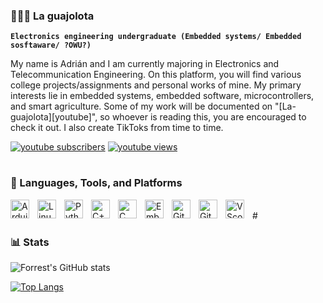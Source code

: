 ###  🧉🦎🐛 La guajolota

**`Electronics engineering undergraduate (Embedded systems/ Embedded sosftaware/ ?OWU?)`** 

My name is Adrián and I am currently majoring in Electronics and Telecommunication Engineering. On this platform, you will find various college projects/assignments and personal works of mine. My primary interests lie in embedded systems, embedded software, microcontrollers, and smart agriculture. Some of my work will be documented on "[La-guajolota][youtube]", so whoever is reading this, you are encouraged to check it out. I also create TikToks from time to time.

<p align="left">
      <a href="https://www.youtube.com/@JuanPepeGuajolotero">
            <img alt="youtube subscribers" title="Subscribe to my YouTube channel"            
            src="https://custom-icon-      
            badges.demolab.com/youtube/channel/subscribers/UC2WHjPDvbE6O328n17ZGcfg? 
            color=%23E05D44&label=SUBSCRIBE&logo=video&logoColor=white&style=for-the- 
            badge&labelColor=CE4630"/></a> 
      <a href="https://www.youtube.com/@JuanPepeGuajolotero">
            <img alt="youtube views" title="YouTube views" src="https://custom-icon-      
            badges.demolab.com/youtube/channel/views/UC2WHjPDvbE6O328n17ZGcfg?      
            color=%23E1AD0E&logo=eye&logoColor=white&style=for-the-badge&labelColor=C79600"/></a>  
</p>

#

### 🧰 Languages, Tools, and Platforms

<img align="left" alt="Arduino" width="30px" style="padding-right:10px;" src="https://cdn.jsdelivr.net/gh/devicons/devicon/icons/arduino/arduino-original-wordmark.svg" />
<img align="left" alt="Linux" width="30px" style="padding-right:10px;" src="https://cdn.jsdelivr.net/gh/devicons/devicon/icons/linux/linux-original.svg" />
<img align="left" alt="Python" width="30px" style="padding-right:10px;" src="https://cdn.jsdelivr.net/gh/devicons/devicon/icons/python/python-original-wordmark.svg" />
<img align="left" alt="C++" width="30px" style="padding-right:10px;" src="https://cdn.jsdelivr.net/gh/devicons/devicon/icons/cplusplus/cplusplus-line.svg" />
<img align="left" alt="C" width="30px" style="padding-right:10px;" src="https://cdn.jsdelivr.net/gh/devicons/devicon/icons/c/c-original.svg" />
<img align="left" alt="Embedded C" width="30px" style="padding-right:10px;" src="https://cdn.jsdelivr.net/gh/devicons/devicon/icons/embeddedc/embeddedc-original-wordmark.svg" />
<img align="left" alt="Git" width="30px" style="padding-right:10px;" src="https://cdn.jsdelivr.net/gh/devicons/devicon/icons/git/git-original.svg" />
<img align="left" alt="GitHub" width="30px" style="padding-right:10px;" src="https://cdn.jsdelivr.net/gh/devicons/devicon/icons/github/github-original.svg" />
<img align="left" alt="VScode" width="30px" style="padding-right:10px;" src="https://cdn.jsdelivr.net/gh/devicons/devicon/icons/vscode/vscode-original-wordmark.svg" />
<br />
#

### 📊 Stats

![Forrest's GitHub stats](https://github-readme-stats.vercel.app/api?username=La-guajolota&show_icons=true&theme=gruvbox)

<!-- ![GitHub Streak](https://streak-stats.demolab.com?user=ForrestKnight&theme=gruvbox&border_radius=4.5) -->

[![Top Langs](https://github-readme-stats.vercel.app/api/top-langs/?username=La-guajolota&layout=compact)](https://github.com/anuraghazra/github-readme-stats)
